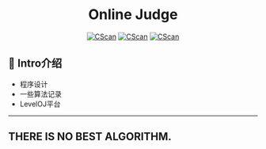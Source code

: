 # <h1 align="center" >Online Judge</h1>
<p align="center">
    <a href="https://github.com/Cuerz/CScan"><img alt="CScan" src="https://img.shields.io/github/stars/Cuerz/School-Project?style=plastic"></a>
    <a href="https://github.com/Cuerz/CScan"><img alt="CScan" src="https://img.shields.io/badge/C++-blue"></a>
    <a href="https://github.com/Cuerz/CScan"><img alt="CScan" src="https://img.shields.io/badge/CScan-success"></a>
</p>

## 🎸 Intro介绍
- 程序设计
- 一些算法记录
- LevelOJ平台

---
## THERE IS NO BEST ALGORITHM.



